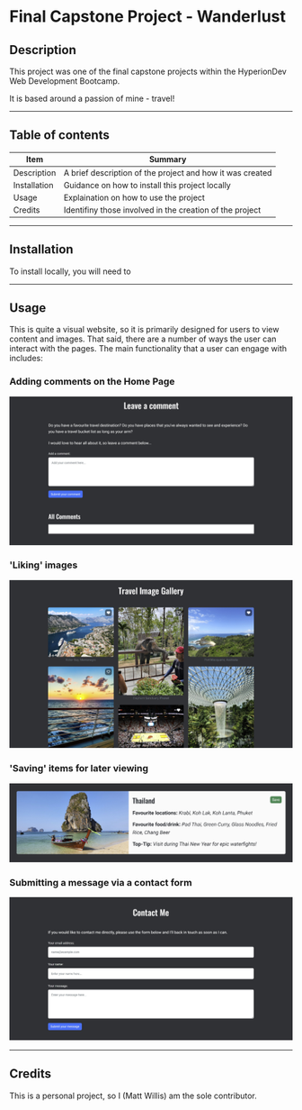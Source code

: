 # Final Capstone Project - Wanderlust

## Description
This project was one of the final capstone projects within the HyperionDev Web Development Bootcamp.

It is based around a passion of mine - travel!


-----

## Table of contents

| Item | Summary |
|------|---------|
| Description | A brief description of the project and how it was created |
| Installation | Guidance on how to install this project locally |
| Usage | Explaination on how to use the project |
| Credits | Identifiny those involved in the creation of the project |

-----

## Installation

To install locally, you will need to 

-----

## Usage

This is quite a visual website, so it is primarily designed for users to view content and images.
That said, there are a number of ways the user can interact with the pages.
The main functionality that a user can engage with includes:

### Adding comments on the Home Page

![comments section on home page](/images/Comments.jpg)

### 'Liking' images

![like option on images](/images/like.jpg)

### 'Saving' items for later viewing

![save button functionality](/images/save.jpg)

### Submitting a message via a contact form

![contact me form](/images/contact.jpg)

-----

## Credits

This is a personal project, so I (Matt Willis) am the sole contributor.

